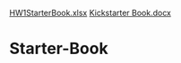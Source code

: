 [HW1StarterBook.xlsx](https://github.com/syreetamb/Starter-Book/files/6176801/HW1StarterBook.xlsx)
[Kickstarter Book.docx](https://github.com/syreetamb/Starter-Book/files/6176802/Kickstarter.Book.docx)
# Starter-Book

